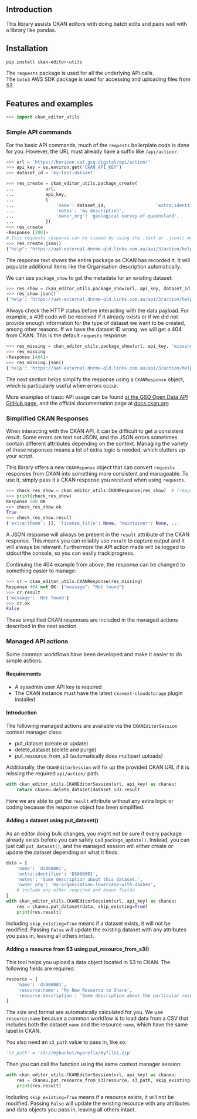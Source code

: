 ## Introduction
This library assists CKAN editors with doing batch edits and pairs well with a library like pandas.

## Installation
```shell script
pip install ckan-editor-utils
```
The `requests` package is used for all the underlying API calls.  
The `boto3` AWS SDK package is used for accessing and uploading files from S3. 

## Features and examples
```python
>>> import ckan_editor_utils
```
### Simple API commands
For the basic API commands, much of the `requests` boilerplate code is done for you. 
However, the URL must already have a suffix like `/api/action/`.
```python
>>> url = 'https://horizon.uat.gsq.digital/api/action/'
>>> api_key = os.environ.get('CKAN_API_KEY')
>>> dataset_id = 'my-test-dataset'

>>> res_create = ckan_editor_utils.package_create(
...            url, 
...            api_key, 
...            {
...                'name': dataset_id,                   'extra:identifier': dataset_id,
...                'notes': 'my description',
...                'owner_org': 'geological-survey-of-queensland',
...            })
>>> res_create
<Response [200]>
# This requests response can be viewed by using the .text or .json() methods
>>> res_create.json()
{"help": "https://uat-external.dnrme-qld.links.com.au/api/3/action/help_show?name=package_create", "success": true, "result": {...
```
The response text shows the entire package as CKAN has recorded it. It will populate additional items like 
the Organisation description automatically. 

We can use `package_show` to get the metadata for an existing dataset:
```python
>>> res_show = ckan_editor_utils.package_show(url, api_key, dataset_id)
>>> res_show.json()
{'help': 'https://uat-external.dnrme-qld.links.com.au/api/3/action/help_show?name=package_show', 'success': True, 'result': {'extra:theme': []...
```

Always check the HTTP status before interacting with the data payload. 
For example, a 409 code will be received if it already exists or if
we did not provide enough information for the type of dataset we want to be created, among other reasons. 
If we have the dataset ID wrong, we will get a 404 from CKAN. This is the default `requests` response:
```python
>>> res_missing = ckan_editor_utils.package_show(url, api_key, 'missingdataset')
>>> res_missing
<Response [404]>
>>> res_missing.json()
{'help': 'https://uat-external.dnrme-qld.links.com.au/api/3/action/help_show?name=package_show', 'success': False, 'error': {'message': 'Not found', '__type': 'Not Found Error'}}
```
The next section helps simplify the response using a `CKANResponse` object, which is particularly useful when errors occur.

More examples of basic API usage can be found 
[at the GSQ Open Data API GitHub page](https://github.com/geological-survey-of-queensland/open-data-api#using-python), 
and the official documentation page at [docs.ckan.org](https://docs.ckan.org/en/latest/api/)

### Simplified CKAN Responses
When interacting with the CKAN API, it can be difficult to get a consistent result. Some errors are text not JSON, and 
the JSON errors sometimes contain different attributes depending on the context.
Managing the variety of these responses means a lot of extra logic is needed, which clutters up your script.

This library offers a new `CKANReponse` object that can convert `requests` responses from CKAN into something 
more consistent and manageable. To use it, simply pass it a CKAN response you received when using `requests`.
```python
>>> check_res_show = ckan_editor_utils.CKANResponse(res_show)  # (response from earlier example)
>>> print(check_res_show)
Response 200 OK
>>> check_res_show.ok
True
>>> check_res_show.result
{'extra:theme': [], 'license_title': None, 'maintainer': None, ...
``` 
A JSON response will always be present in the `result` attribute of the CKAN response.
This means you can reliably use `result` to capture output and it will always be relevant.
Furthermore the API action made will be logged to stdout/the console, so you can easily track progress. 

Continuing the 404 example from above, the response can be changed to something easier to manage:
```python
>>> cr = ckan_editor_utils.CKANResponse(res_missing)
Response 404 not OK: {"message": "Not found"}
>>> cr.result
{'message': 'Not found'}
>>> cr.ok
False
```
These simplified CKAN responses are included in the managed actions described in the next section. 

### Managed API actions
Some common workflows have been developed and make it easier to do simple actions. 

#### Requirements
* A sysadmin user API key is required
* The CKAN instance must have the latest `ckanext-cloudstorage` plugin installed

#### Introduction

The following managed actions are available via the `CKANEditorSession` context manager class:
* put_dataset (create or update)
* delete_dataset (delete and purge)
* put_resource_from_s3 (automatically does multipart uploads)

Additionally, the `CKANEditorSession` will fix up the provided CKAN URL if it is missing the required `api/action/` path.

```python
with ckan_editor_utils.CKANEditorSession(url, api_key) as ckaneu:
    return ckaneu.delete_dataset(dataset_id).result
```
Here we are able to get the `result` attribute without any extra logic or coding because the response object has been simplified.

#### Adding a dataset using put_dataset()
As an editor doing bulk changes, you might not be sure if every package already exists before you can safely 
call `package_update()`. Instead, you can just call `put_dataset()`, and the managed session will either create or 
update the dataset depending on what it finds.

```python
data = {
    'name': 'ds000001',
    'extra:identifier': 'DS000001',
    'notes': 'Some description about this dataset.',
    'owner_org': 'my-organisation-lowercase-with-dashes',
    # include any other required and known fields
}
with ckan_editor_utils.CKANEditorSession(url, api_key) as ckaneu:
    res = ckaneu.put_dataset(data, skip_existing=True)
    print(res.result)
```
Including `skip_existing=True` means if a dataset exists, it will not be modified. 
Passing `False` will update the existing dataset with any attributes you pass in, leaving all others intact.

#### Adding a resource from S3 using put_resource_from_s3()
This tool helps you upload a data object located in S3 to CKAN. The following fields are required:
```python
resource = {
    'name': 'ds000001',
    'resource:name': 'My New Resource to Share',
    'resource:description': 'Some description about the particular resource.'
}
```
The size and format are automatically calculated for you. We use `resource:name` because a common workflow is to load
data from a CSV that includes both the dataset `name` and the resource `name`, which have the same label in CKAN.  

You also need an `s3_path` value to pass in, like so:
```python
's3_path' = 's3://mybucket/myprefix/myfile1.zip'
```
Then you can call the function using the same context manager session:
```python
with ckan_editor_utils.CKANEditorSession(url, api_key) as ckaneu:
    res = ckaneu.put_resource_from_s3(resource, s3_path, skip_existing=True)
    print(res.result)
```
Including `skip_existing=True` means if a resource exists, it will not be modified. 
Passing `False` will update the existing resource with any attributes and data objects you pass in, leaving all others intact.



